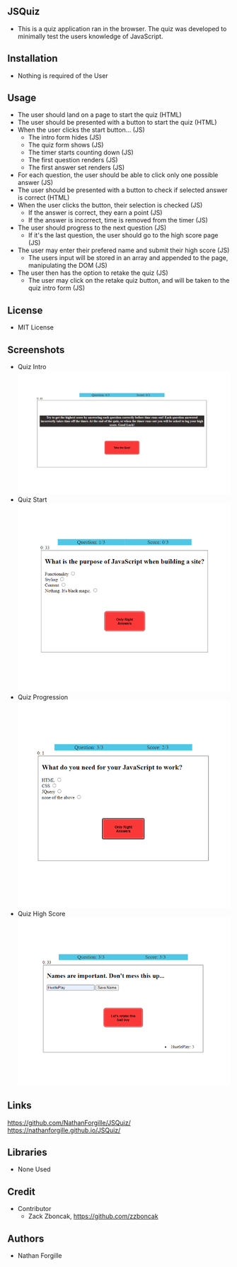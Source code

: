 ## JSQuiz

- This is a quiz application ran in the browser. The quiz was developed to minimally test the users knowledge of JavaScript.

## Installation
- Nothing is required of the User

## Usage
- The user should land on a page to start the quiz (HTML)
- The user should be presented with a button to start the quiz (HTML)
- When the user clicks the start button... (JS)
    - The intro form hides (JS)
    - The quiz form shows (JS)
    - The timer starts counting down (JS)
    - The first question renders (JS)
    - The first answer set renders (JS)
- For each question, the user should be able to click only one possible answer (JS)
- The user should be presented with a button to check if selected answer is correct (HTML)
- When the user clicks the button, their selection is checked (JS)
    - If the answer is correct, they earn a point (JS)
    - If the answer is incorrect, time is removed from the timer (JS)
- The user should progress to the next question (JS)
    - If it's the last question, the user should go to the high score page (JS)
- The user may enter their prefered name and submit their high score (JS)
    - The users input will be stored in an array and appended to the page, manipulating the DOM (JS)
- The user then has the option to retake the quiz (JS)
    - The user may click on the retake quiz button, and will be taken to the quiz intro form (JS)

## License
- MIT License

## Screenshots
- Quiz Intro
![alt text](./assets/images/quiz-intro.PNG)
- Quiz Start
![alt text](./assets/images/quiz-start.PNG)
- Quiz Progression
![alt text](./assets/images/quiz-progression.PNG)
- Quiz High Score
![alt text](./assets/images/quiz-high-score.PNG)

## Links
https://github.com/NathanForgille/JSQuiz/
https://nathanforgille.github.io/JSQuiz/

## Libraries
- None Used

## Credit
- Contributor
    - Zack Zboncak, https://github.com/zzboncak

## Authors
- Nathan Forgille